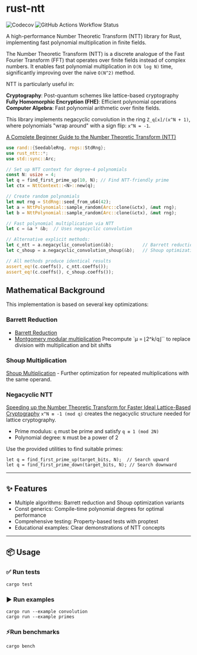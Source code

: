 # rust-ntt

![Codecov](https://img.shields.io/codecov/c/github/mderyabin/rust-ntt)
![GitHub Actions Workflow Status](https://img.shields.io/github/actions/workflow/status/mderyabin/rust-ntt/ci.yml)

A high-performance Number Theoretic Transform (NTT) library for Rust,
implementing fast polynomial multiplication in finite fields.

The Number Theoretic Transform (NTT) is a discrete analogue of the Fast Fourier
Transform (FFT) that operates over finite fields instead of complex numbers.
It enables fast polynomial multiplication in `O(N log N)` time, significantly
improving over the naive `O(N^2)` method.

NTT is particularly useful in:

**Cryptography**: Post-quantum schemes like lattice-based cryptography
**Fully Homomorphic Encryption (FHE)**: Efficient polynomial operations
**Computer Algebra**: Fast polynomial arithmetic over finite fields.

This library implements negacyclic convolution in the ring `Z_q[x]/(x^N + 1)`,
where polynomials "wrap around" with a sign flip: `x^N = -1`.

[A Complete Beginner Guide to the Number Theoretic
Transform (NTT)](https://eprint.iacr.org/2024/585.pdf)

```rust
use rand::{SeedableRng, rngs::StdRng};
use rust_ntt::*;
use std::sync::Arc;

// Set up NTT context for degree-4 polynomials
const N: usize = 4;
let q = find_first_prime_up(10, N); // Find NTT-friendly prime
let ctx = NttContext::<N>::new(q);

// Create random polynomials
let mut rng = StdRng::seed_from_u64(42);
let a = NttPolynomial::sample_random(Arc::clone(&ctx), &mut rng);
let b = NttPolynomial::sample_random(Arc::clone(&ctx), &mut rng);

// Fast polynomial multiplication via NTT
let c = &a * &b;  // Uses negacyclic convolution

// Alternative explicit methods:
let c_ntt = a.negacyclic_convolution(&b);           // Barrett reduction
let c_shoup = a.negacyclic_convolution_shoup(&b);   // Shoup optimization

// All methods produce identical results
assert_eq!(c.coeffs(), c_ntt.coeffs());
assert_eq!(c.coeffs(), c_shoup.coeffs());
```

## Mathematical Background

This implementation is based on several key optimizations:


### Barrett Reduction

- [Barrett Reduction](https://en.wikipedia.org/wiki/Barrett_reduction)
- [Montgomery modular multiplication](https://en.wikipedia.org/wiki/Montgomery_modular_multiplication)
  Precompute `μ = ⌊2^k/q⌋`` to replace division with multiplication and bit shifts

### Shoup Multiplication

[Shoup Multiplication](https://www.shoup.net/ntb/) - Further optimization for repeated multiplications with the same operand.

### Negacyclic NTT

[Speeding up the Number Theoretic Transform for Faster Ideal Lattice-Based Cryptography](https://eprint.iacr.org/2016/504.pdf)
`x^N ≡ -1 (mod q)` creates the negacyclic structure needed for lattice cryptography.

- Prime modulus: `q` must be prime and satisfy `q ≡ 1 (mod 2N)`
- Polynomial degree: `N` must be a power of 2

Use the provided utilities to find suitable primes:

```
let q = find_first_prime_up(target_bits, N);  // Search upward
let q = find_first_prime_down(target_bits, N); // Search downward
```

---

## ✨ Features


- Multiple algorithms: Barrett reduction and Shoup optimization variants
- Const generics: Compile-time polynomial degrees for optimal performance
- Comprehensive testing: Property-based tests with proptest
- Educational examples: Clear demonstrations of NTT concepts

---

## 📦 Usage

### ✅ Run tests

```bash
cargo test
```

### ▶️ Run examples

```
cargo run --example convolution
cargo run --example primes
```
### ⚡Run benchmarks

```bash
cargo bench
```
